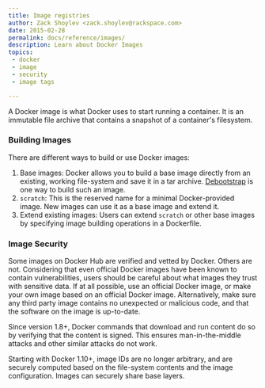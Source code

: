 ```yaml
---
title: Image registries
author: Zack Shoylev <zack.shoylev@rackspace.com>
date: 2015-02-28
permalink: docs/reference/images/
description: Learn about Docker Images
topics:
 - docker
 - image
 - security
 - image tags

---
```


A Docker image is what Docker uses to start running a container. It is an immutable file archive that contains a snapshot of a container's filesystem.

### Building Images

There are different ways to build or use Docker images:

1. Base images: Docker allows you to build a base image directly from an existing, working file-system and save it in a tar archive. [Debootstrap](https://wiki.debian.org/Debootstrap) is one way to build such an image.
2. `scratch`: This is the reserved name for a minimal Docker-provided image. New images can use it as a base image and extend it. 
3. Extend existing images: Users can extend `scratch` or other base images by specifying image building operations in a Dockerfile. 

### Image Security

Some images on Docker Hub are verified and vetted by Docker. Others are not. Considering that even official Docker images have been known to contain vulnerabilities, users should be careful about what images they trust with sensitive data. If at all possible, use an official Docker image, or make your own image based on an official Docker image. Alternatively, make sure any third party image contains no unexpected or malicious code, and that the software on the image is up-to-date.

Since version 1.8+, Docker commands that download and run content do so by verifying that the content is signed. This ensures man-in-the-middle attacks and other similar attacks do not work.

Starting with Docker 1.10+, image IDs are no longer arbitrary, and are securely computed based on the file-system contents and the image configuration. Images can securely share base layers.